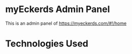 # myEckerds Admin Panel

This is an admin panel of https://myeckerds.com/#!/home 

# Technologies Used



